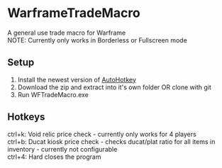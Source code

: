# WarframeTradeMacro
A general use trade macro for Warframe \
NOTE: Currently only works in Borderless or Fullscreen mode
## Setup
  1. Install the newest version of [AutoHotkey](https://www.autohotkey.com/)
  2. Download the zip and extract into it's own folder OR clone with git
  3. Run WFTradeMacro.exe
## Hotkeys
  ctrl+k: Void relic price check - currently only works for 4 players \
  ctrl+b: Ducat kiosk price check - checks ducat/plat ratio for all items in inventory - currently not configurable \
  ctrl+4: Hard closes the program
